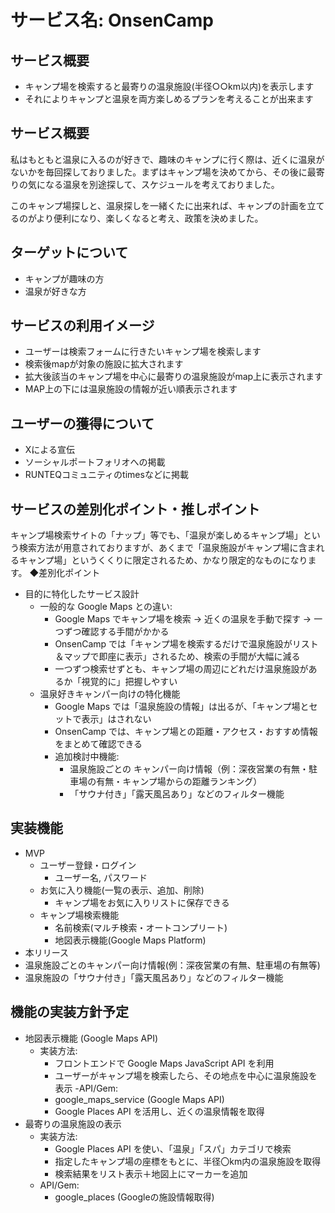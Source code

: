 # サービス名: OnsenCamp
## サービス概要
- キャンプ場を検索すると最寄りの温泉施設(半径○○km以内)を表示します
- それによりキャンプと温泉を両方楽しめるプランを考えることが出来ます

## サービス概要
私はもともと温泉に入るのが好きで、趣味のキャンプに行く際は、近くに温泉がないかを毎回探しておりました。まずはキャンプ場を決めてから、その後に最寄りの気になる温泉を別途探して、スケジュールを考えておりました。

このキャンプ場探しと、温泉探しを一緒くたに出来れば、キャンプの計画を立てるのがより便利になり、楽しくなると考え、政策を決めました。

## ターゲットについて
- キャンプが趣味の方
- 温泉が好きな方

## サービスの利用イメージ
 - ユーザーは検索フォームに行きたいキャンプ場を検索します
 - 検索後mapが対象の施設に拡大されます
 - 拡大後該当のキャンプ場を中心に最寄りの温泉施設がmap上に表示されます
 - MAP上の下には温泉施設の情報が近い順表示されます


##  ユーザーの獲得について
- Xによる宣伝
- ソーシャルポートフォリオへの掲載
- RUNTEQコミュニティのtimesなどに掲載
## サービスの差別化ポイント・推しポイント
キャンプ場検索サイトの「ナップ」等でも、「温泉が楽しめるキャンプ場」という検索方法が用意されておりますが、あくまで「温泉施設がキャンプ場に含まれるキャンプ場」というくくりに限定されるため、かなり限定的なものになります。
◆差別化ポイント
- 目的に特化したサービス設計
  - 一般的な Google Maps との違い:
    - Google Maps でキャンプ場を検索 → 近くの温泉を手動で探す → 一つずつ確認する手間がかかる
    - OnsenCamp では「キャンプ場を検索するだけで温泉施設がリスト＆マップで即座に表示」されるため、検索の手間が大幅に減る
    - 一つずつ検索せずとも、キャンプ場の周辺にどれだけ温泉施設があるか「視覚的に」把握しやすい
  - 温泉好きキャンパー向けの特化機能
    - Google Maps では「温泉施設の情報」は出るが、「キャンプ場とセットで表示」はされない
    - OnsenCamp では、キャンプ場との距離・アクセス・おすすめ情報をまとめて確認できる
    - 追加検討中機能:
      - 温泉施設ごとの キャンパー向け情報（例：深夜営業の有無・駐車場の有無・キャンプ場からの距離ランキング）
      - 「サウナ付き」「露天風呂あり」などのフィルター機能

## 実装機能
- MVP
  - ユーザー登録・ログイン
    - ユーザー名, パスワード
  - お気に入り機能(一覧の表示、追加、削除)
    - キャンプ場をお気に入りリストに保存できる
  - キャンプ場検索機能
    - 名前検索(マルチ検索・オートコンプリート)
    - 地図表示機能(Google Maps Platform)
-  本リリース
  - 温泉施設ごとのキャンパー向け情報(例：深夜営業の有無、駐車場の有無等)
  - 温泉施設の「サウナ付き」「露天風呂あり」などのフィルター機能

## 機能の実装方針予定
- 地図表示機能 (Google Maps API)
  - 実装方法:
    - フロントエンドで Google Maps JavaScript API を利用
    - ユーザーがキャンプ場を検索したら、その地点を中心に温泉施設を表示
  -API/Gem:
    - google_maps_service (Google Maps API)
    - Google Places API を活用し、近くの温泉情報を取得
- 最寄りの温泉施設の表示
  - 実装方法:
    - Google Places API を使い、「温泉」「スパ」カテゴリで検索
    - 指定したキャンプ場の座標をもとに、半径〇km内の温泉施設を取得
    - 検索結果をリスト表示＋地図上にマーカーを追加
  - API/Gem:
    - google_places (Googleの施設情報取得)
